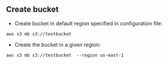 ## Create bucket

- Create bucket in default region specified in configuration file:

`aws s3 mb s3://testbucket`

- Create the bucket in a given region:

`aws s3 mb s3://testbucket  --region us-east-1`
